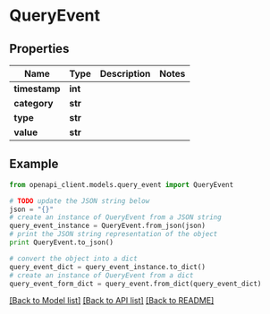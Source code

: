 # QueryEvent


## Properties
Name | Type | Description | Notes
------------ | ------------- | ------------- | -------------
**timestamp** | **int** |  | 
**category** | **str** |  | 
**type** | **str** |  | 
**value** | **str** |  | 

## Example

```python
from openapi_client.models.query_event import QueryEvent

# TODO update the JSON string below
json = "{}"
# create an instance of QueryEvent from a JSON string
query_event_instance = QueryEvent.from_json(json)
# print the JSON string representation of the object
print QueryEvent.to_json()

# convert the object into a dict
query_event_dict = query_event_instance.to_dict()
# create an instance of QueryEvent from a dict
query_event_form_dict = query_event.from_dict(query_event_dict)
```
[[Back to Model list]](../README.md#documentation-for-models) [[Back to API list]](../README.md#documentation-for-api-endpoints) [[Back to README]](../README.md)


